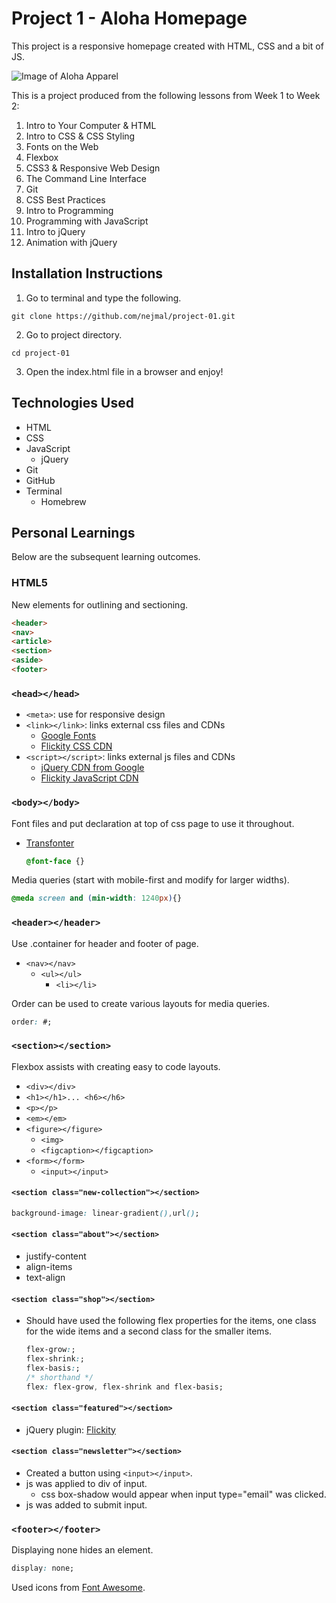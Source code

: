 # Project 1 - Aloha Homepage

This project is a responsive homepage created with HTML, CSS and a bit of JS.

![Image of Aloha Apparel](https://github.com/nejmal/project-01/blob/master/alohaapparel.png)

This is a project produced from the following lessons from Week 1 to Week 2:

1. Intro to Your Computer & HTML
2. Intro to CSS & CSS Styling
3. Fonts on the Web
4. Flexbox
5. CSS3 & Responsive Web Design
6. The Command Line Interface
7. Git
8. CSS Best Practices
9. Intro to Programming
10. Programming with JavaScript
11. Intro to jQuery
12. Animation with jQuery

## Installation Instructions
1. Go to terminal and type the following.
```
git clone https://github.com/nejmal/project-01.git
```
2. Go to project directory.
```
cd project-01
```
3. Open the index.html file in a browser and enjoy!

## Technologies Used
- HTML
- CSS
- JavaScript
  - jQuery
- Git
- GitHub
- Terminal
  - Homebrew

## Personal Learnings
Below are the subsequent learning outcomes.

### HTML5
New elements for outlining and sectioning.
```html
<header>
<nav>
<article>
<section>
<aside>
<footer>
```

### **`<head></head>`**
- `<meta>`: use for responsive design
- `<link></link>`: links external css files and CDNs
  - [Google Fonts](https://fonts.google.com/)
  - [Flickity CSS CDN](https://flickity.metafizzy.co/#cdn)
- `<script></script>`: links external js files and CDNs
  - [jQuery CDN from Google](https://developers.google.com/speed/libraries/#jquery)
  - [Flickity JavaScript CDN](https://flickity.metafizzy.co/#cdn)

### **`<body></body>`**
Font files and put declaration at top of css page to use it throughout.
- [Transfonter](https://transfonter.org/)
  ```css
  @font-face {} 
  ```

Media queries (start with mobile-first and modify for larger widths).
```css
@meda screen and (min-width: 1240px){}
```

### **`<header></header>`**
Use .container for header and footer of page.
- `<nav></nav>`
  - `<ul></ul>`
    - `<li></li>`

Order can be used to create various layouts for media queries.
```css
order: #;
```

### **`<section></section>`**
Flexbox assists with creating easy to code layouts.
- `<div></div>`
- `<h1></h1>... <h6></h6>`
- `<p></p>`
- `<em></em>`
- `<figure></figure>`
  - `<img>`
  - `<figcaption></figcaption>`
- `<form></form>`
  - `<input></input>`

#### `<section class="new-collection"></section>`
```css
background-image: linear-gradient(),url();
``` 

#### `<section class="about"></section>`
- justify-content
- align-items
- text-align

#### `<section class="shop"></section>` 
- Should have used the following flex properties for the items, one class for the wide items and a second class for the smaller items.
  ```css
  flex-grow:;
  flex-shrink:;
  flex-basis:;
  /* shorthand */
  flex: flex-grow, flex-shrink and flex-basis;
  ```

#### `<section class="featured"></section>` 
- jQuery plugin: [Flickity](https://flickity.metafizzy.co/)

#### `<section class="newsletter"></section>`
- Created a button using `<input></input>`.
- js was applied to div of input.
  - css box-shadow would appear when input type="email" was clicked.
- js was added to submit input.

### **`<footer></footer>`**
Displaying none hides an element.
```css
display: none;
```
Used icons from [Font Awesome](https://fontawesome.com/icons?d=gallery&m=free).
